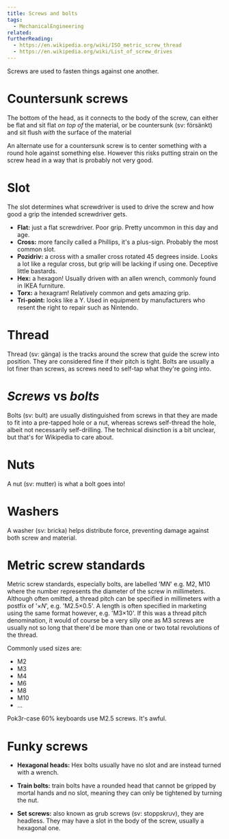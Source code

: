 ```yaml
---
title: Screws and bolts
tags:
  - MechanicalEngineering
related:
furtherReading:
  - https://en.wikipedia.org/wiki/ISO_metric_screw_thread
  - https://en.wikipedia.org/wiki/List_of_screw_drives
---
```


Screws are used to fasten things against one another.

# Countersunk screws

The bottom of the head, as it connects to the body of the screw, can either be
flat and sit flat _on top of_ the material, or be countersunk (sv: försänkt) and
sit flush _with_ the surface of the material

An alternate use for a countersunk screw is to center something with a round
hole against something else. However this risks putting strain on the screw
head in a way that is probably not very good.

# Slot

The slot determines what screwdriver is used to drive the screw and how good a
grip the intended screwdriver gets.

- **Flat:** just a flat screwdriver. Poor grip. Pretty uncommon in this day and
  age.
- **Cross:** more fancily called a Phillips, it's a plus-sign. Probably the
  most common slot.
- **Pozidriv:** a cross with a smaller cross rotated 45 degrees inside. Looks a
  lot like a regular cross, but grip will be lacking if using one. Deceptive
  little bastards.
- **Hex:** a hexagon! Usually driven with an allen wrench, commonly found in
  IKEA furniture.
- **Torx:** a hexagram! Relatively common and gets amazing grip.
- **Tri-point:** looks like a Y. Used in equipment by manufacturers who resent
  the right to repair such as Nintendo.

# Thread

Thread (sv: gänga) is the tracks around the screw that guide the screw into
position. They are considered fine if their pitch is tight. Bolts are usually a
lot finer than screws, as screws need to self-tap what they're going into.

# _Screws_ vs _bolts_

Bolts (sv: bult) are usually distinguished from screws in that they are made to
fit into a pre-tapped hole or a nut, whereas screws self-thread the hole,
albeit not necessarily self-drilling. The technical disinction is a bit
unclear, but that's for Wikipedia to care about.

# Nuts

A nut (sv: mutter) is what a bolt goes into!

# Washers

A washer (sv: bricka) helps distribute force, preventing damage against both
screw and material.

# Metric screw standards

Metric screw standards, especially bolts, are labelled 'M*N*' e.g. M2, M10
where the number represents the diameter of the screw in millimeters. Although
often omitted, a thread pitch can be specified in millimeters with a postfix of
'×*N*', e.g. 'M2.5×0.5'. A length is often specified in marketing using the
same format however, e.g. 'M3×10'. If this was a thread pitch denomination, it
would of course be a very silly one as M3 screws are usually not so long that
there'd be more than one or two total revolutions of the thread.

Commonly used sizes are:

- M2
- M3
- M4
- M6
- M8
- M10
- ...

Pok3r-case 60% keyboards use M2.5 screws. It's awful.

# Funky screws

- **Hexagonal heads:** Hex bolts usually have no slot and are instead turned
  with a wrench.

- **Train bolts:** train bolts have a rounded head that cannot be gripped by
  mortal hands and no slot, meaning they can only be tightened by turning the
  nut.

- **Set screws:** also known as grub screws (sv: stoppskruv), they are
  headless. They may have a slot in the body of the screw, usually a hexagonal
  one.
